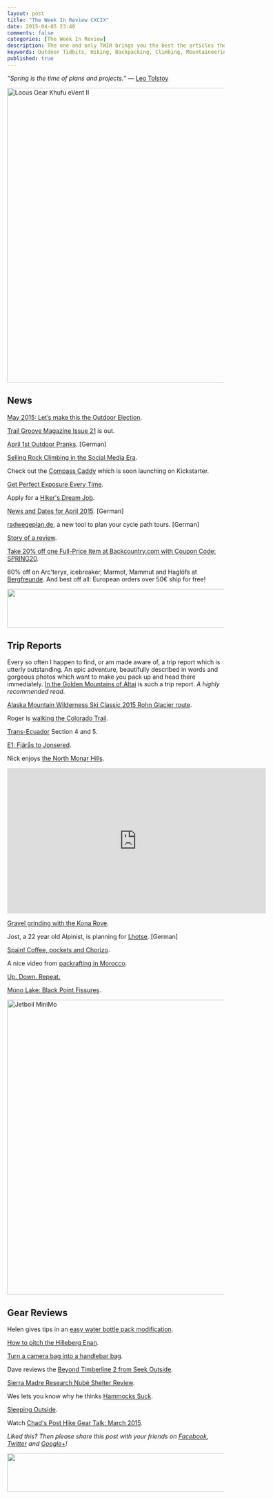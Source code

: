 ```yaml
---
layout: post
title: "The Week In Review CXCIX"
date: 2015-04-05 23:40
comments: false
categories: [The Week In Review]
description: The one and only TWIR brings you the best the articles the digital outdoors had to offer in the past week.
keywords: Outdoor Tidbits, Hiking, Backpacking, Climbing, Mountaineering, Camping
published: true
---
```


*“Spring is the time of plans and projects.”*
― [Leo Tolstoy](http://amzn.to/1Igbh6X)

<a href="https://www.flickr.com/photos/hendrikmorkel/16853591559" title="Locus Gear Khufu eVent II by Hendrik Morkel, on Flickr"><img src="https://farm9.staticflickr.com/8816/16853591559_6a1fd6d95a_b.jpg" width="1024" height="683" alt="Locus Gear Khufu eVent II"></a>

<!-- more -->

## News

[May 2015: Let’s make this the Outdoor Election](https://www.thebmc.co.uk/may-2015-lets-make-this-the-outdoor-election).

[Trail Groove Magazine Issue 21](http://www.trailgroove.com/issue21.html) is out.

[April 1st Outdoor Pranks](http://www.auf-den-berg.de/web_weit_wandern/outdoor-news-zum-1-april/). [German]

[Selling Rock Climbing in the Social Media Era](http://www.newyorker.com/news/sporting-scene/selling-rock-climbing-in-the-social-media-era).

Check out the [Compass Caddy](http://www.compasscaddy.com/) which is soon launching on Kickstarter.

[Get Perfect Exposure Every Time](http://www.outdoorphotographer.com/how-to/shooting/get-perfect-exposure-every-time.html).

Apply for a [Hiker's Dream Job](https://www.woodsdreamjob.com/).

[News and Dates for April 2015](http://wandernbonn.de/2015/04/01/news-termine-april-2015/). [German]

[radwegeplan.de](http://radwegeplan.de/), a new tool to plan your cycle path tours. [German]

[Story of a review](http://onehundredmountains.blogspot.fi/2015/03/story-of-review.html).

[Take 20% off one Full-Price Item at Backcountry.com with Coupon Code: SPRING20](http://www.avantlink.com/click.php?tt=ml&ti=3483&pw=73183).

60% off on Arc'teryx, icebreaker, Marmot, Mammut and Haglöfs at [Bergfreunde](http://bit.ly/1IyUzfJ). And best off all: European orders over 50€ ship for free!

<a href="http://www.avantlink.com/click.php?tt=ml&amp;ti=307857&amp;pw=73183"><img src="//www.avantlink.com/gbi/10248/307857/55699/73183/image.jpg" width="728" height="90" style="border: 0px;" alt="" /></a>

## Trip Reports

Every so often I happen to find, or am made aware of, a trip report which is utterly outstanding. An epic adventure, beautifully described in words and gorgeous photos which want to make you pack up and head there immediately. [In the Golden Mountains of Altai](http://distantranges.com/in-the-golden-mountains-of-altai-part-1/) is such a trip report. *A highly recommended read*.

[Alaska Mountain Wilderness Ski Classic 2015 Rohn Glacier route](http://teleturn.blogspot.fi/2015/04/alaska-mountain-wilderness-ski-classic.html).

Roger is [walking the Colorado Trail](http://www.rogerodoherty.com/2015/03/walking-colorado-trail-julyaug-2014.html).

[Trans-Ecuador](http://eltaraumara.blogspot.fi/2015/03/seccion-4-y-5-el-inga-nan-y-el-sur.html) Section 4 and 5.

[E1: Fjärås to Jonsered](http://nielsenbrown.com/2015/03/29/e1-fjaras-to-jonsered/).

Nick enjoys [the North Monar Hills](http://tms.nickbramhall.com/blog/2015/03/north-monar-hills/).

<iframe src="https://player.vimeo.com/video/121378956?title=0&byline=0&portrait=0&badge=0" width="600" height="337" frameborder="0" webkitallowfullscreen mozallowfullscreen allowfullscreen></iframe>

[Gravel grinding with the Kona Rove](http://www.packgofind.com/springtime).

Jost, a 22 year old Alpinist, is planning for [Lhotse](http://www.abenteuersuechtig.de/index.php/der-lhotse-eine-expedition-zum-vierthoechsten-berg-der-erde/). [German]

[Spain! Coffee, pockets and Chorizo](http://ethanwalkerclimbing.blogspot.fi/2015/04/spain-coffee-pockets-and-chorizo.html).

A nice video from [packrafting in Morocco](http://urbanpackrafter.com/Packrafting-Morocco).

[Up. Down. Repeat.](http://endor-fin.com/?p=296)

[Mono Lake: Black Point Fissures](http://www.littlegrunts.com/mono-lake-black-point-fissures/).

<a href="http://www.bergzeit.de/jetboil/?pid=81" title="Jetboil MiniMo by Hendrik Morkel, on Flickr"><img src="https://farm8.staticflickr.com/7590/16762845637_14b4caf332_b.jpg" width="1024" height="683" alt="Jetboil MiniMo"></a>

## Gear Reviews

Helen gives tips in an [easy water bottle pack modification](http://gauperoar.blogspot.fi/2015/04/easy-water-bottle-pack-modification.html).

[How to pitch the Hilleberg Enan](https://www.youtube.com/watch?v=RDI9QyGtPEI).

[Turn a camera bag into a handlebar bag](http://www.pedalingnowhere.com/gear/crumpler-kashgar-camera-bag-turned-handlebar-bag/).

Dave reviews the [Beyond Timberline 2 from Seek Outside](http://bedrockandparadox.com/2015/03/30/the-mid-ive-been-looking-for/).

[Sierra Madre Research Nubé Shelter Review](http://theultimatehang.com/2015/03/sierra-madre-research-nube-shelter-review/).

Wes lets you know why he thinks [Hammocks Suck](http://indefinitelywild.gizmodo.com/why-hammocks-suck-1694839210).

[Sleeping Outside](http://thenewnomads.com/?p=2165).

Watch [Chad's Post Hike Gear Talk: March 2015](http://sticksblog.com/2015/03/29/post-hike-gear-talk-march-2015-carvers-gap-to-kincora-hostel-dennis-cove-rd/).

*Liked this? Then please share this post with your friends on [Facebook](http://facebook.com/hikinginfinland), [Twitter](https://twitter.com/hendrikmorkel) and [Google+](https://plus.google.com/u/1/b/105082905705272949032/105082905705272949032/posts)!*

<a href="http://www.avantlink.com/click.php?tt=ml&amp;ti=42809&amp;pw=73183"><img src="//www.avantlink.com/gbi/10008/42809/55699/73183/image.jpg" width="728" height="90" style="border: 0px;" alt="" /></a>